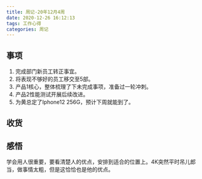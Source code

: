 ```yaml
---
title: 周记-20年12月4周
date: 2020-12-26 16:12:13
tags: 工作心得
categories: 周记
---
```


## 事项
1. 完成部门新员工转正事宜。
2. 将表现不够好的员工移交至5部。
3. 产品1核心，整体梳理了下未完成事项，准备过一轮冲刺。
4. 产品2性能测试开展后续改进。
5. 为黄总定了Iphone12 256G，预计下周就能到了。

## 收货

<!--more-->
## 感悟
学会用人很重要，要看清楚人的优点，安排到适合的位置上。4K突然平时吊儿郎当，做事情太粗，但是这恰恰也是他的优点。
